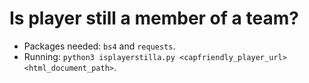# Is player still a member of a team?
* Packages needed: `bs4` and `requests`.
* Running: `python3 isplayerstilla.py <capfriendly_player_url> <html_document_path>`.
